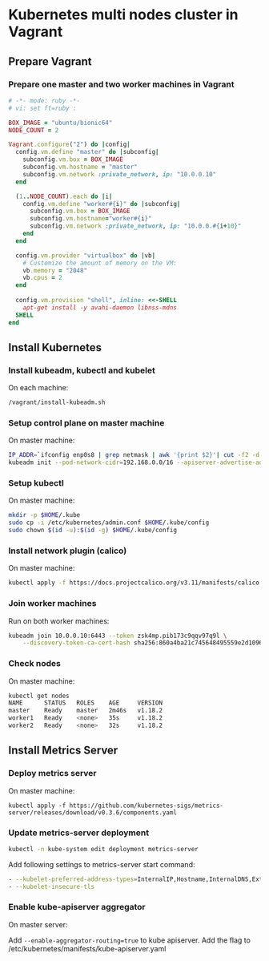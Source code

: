 # Kubernetes multi nodes cluster in Vagrant

## Prepare Vagrant

### Prepare one master and two worker machines in Vagrant

```ruby
# -*- mode: ruby -*-
# vi: set ft=ruby :

BOX_IMAGE = "ubuntu/bionic64"
NODE_COUNT = 2

Vagrant.configure("2") do |config|
  config.vm.define "master" do |subconfig|
    subconfig.vm.box = BOX_IMAGE
    subconfig.vm.hostname = "master"
    subconfig.vm.network :private_network, ip: "10.0.0.10"
  end

  (1..NODE_COUNT).each do |i|
    config.vm.define "worker#{i}" do |subconfig|
      subconfig.vm.box = BOX_IMAGE
      subconfig.vm.hostname="worker#{i}"
      subconfig.vm.network :private_network, ip: "10.0.0.#{i+10}"
    end
  end

  config.vm.provider "virtualbox" do |vb|
    # Customize the amount of memory on the VM:
    vb.memory = "2048"
    vb.cpus = 2
  end
  
  config.vm.provision "shell", inline: <<-SHELL
    apt-get install -y avahi-daemon libnss-mdns
  SHELL
end
```

## Install Kubernetes

### Install kubeadm, kubectl and kubelet

On each machine:

```bash
/vagrant/install-kubeadm.sh
```

### Setup control plane on master machine

On master machine:

```bash
IP_ADDR=`ifconfig enp0s8 | grep netmask | awk '{print $2}'| cut -f2 -d:`
kubeadm init --pod-network-cidr=192.168.0.0/16 --apiserver-advertise-address=$IP_ADDR --apiserver-cert-extra-sans=$IP_ADDR
```

### Setup kubectl

On master machine:

```bash
mkdir -p $HOME/.kube
sudo cp -i /etc/kubernetes/admin.conf $HOME/.kube/config
sudo chown $(id -u):$(id -g) $HOME/.kube/config
```

### Install network plugin (calico)

On master machine:

```bash
kubectl apply -f https://docs.projectcalico.org/v3.11/manifests/calico.yaml
```

### Join worker machines

Run on both worker machines:

```bash
kubeadm join 10.0.0.10:6443 --token zsk4mp.pib173c9qqv97q9l \
    --discovery-token-ca-cert-hash sha256:860a4ba21c745648495559e2d10961e728aec7b426a393da3722b95e9ec39f0c
```

### Check nodes

On master machine:

```bash
kubectl get nodes
NAME      STATUS   ROLES    AGE     VERSION
master    Ready    master   2m46s   v1.18.2
worker1   Ready    <none>   35s     v1.18.2
worker2   Ready    <none>   32s     v1.18.2
```

## Install Metrics Server

### Deploy metrics server

On master machine:

```shell
kubectl apply -f https://github.com/kubernetes-sigs/metrics-server/releases/download/v0.3.6/components.yaml
```

### Update metrics-server deployment

```bash
kubectl -n kube-system edit deployment metrics-server
```

Add following settings to metrics-server start command:

```bash
- --kubelet-preferred-address-types=InternalIP,Hostname,InternalDNS,ExternalDNS,ExternalIP
- --kubelet-insecure-tls
```

### Enable kube-apiserver aggregator

On master server:

Add `--enable-aggregator-routing=true` to kube apiserver.
Add the flag to /etc/kubernetes/manifests/kube-apiserver.yaml
